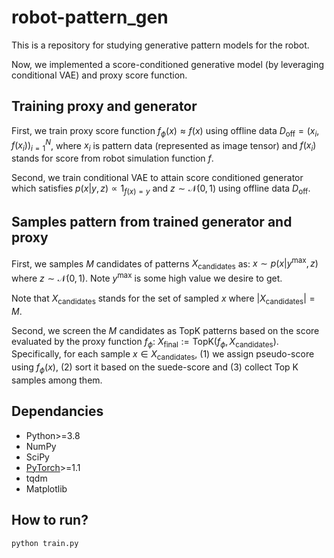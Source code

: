 # robot-pattern_gen


This is a repository for studying generative pattern models for the robot. 

Now, we implemented a score-conditioned generative model (by leveraging conditional VAE) and proxy score function. 


## Training proxy and generator
First, we train proxy score function $f_{\phi}(x) \approx f(x)$ using offline data $D_{\text{off}} = (x_i,f(x_i))_{i=1}^{N}$, where $x_i$ is pattern data (represented as image tensor) and $f(x_i)$ stands for score from robot simulation function $f$. 

Second, we train conditional VAE to attain score conditioned generator which satisfies $p(x|y,z) \propto 1_{f(x)=y}$ and $z \sim \mathcal{N}(0,1)$ using offline data $D_{\text{off}}$. 


## Samples pattern from trained generator and proxy

First, we samples $M$ candidates of patterns $X_{\text{candidates}}$ as: $x \sim p(x|y^{\text{max}},z)$ where $z \sim \mathcal{N}(0,1)$. Note $y^{\text{max}}$ is some high value we desire to get. 

Note that $X_{\text{candidates}}$ stands for the set of sampled $x$ where $|X_{\text{candidates}}| = M$.


Second, we screen the $M$ candidates as TopK patterns based on the score evaluated by the proxy function $f_{\phi}$: $X_{\text{final}}:= \text{TopK}(f_{\phi}, X_{\text{candidates}})$.
Specifically, for each sample $x \in X_{\text{candidates}}$, (1) we assign pseudo-score using $f_{\phi}(x)$, (2) sort it based on the suede-score and (3) collect Top K samples among them. 


## Dependancies

* Python>=3.8
* NumPy
* SciPy
* [PyTorch](http://pytorch.org/)>=1.1
* tqdm
* Matplotlib 


## How to run?

```bash
python train.py
```

